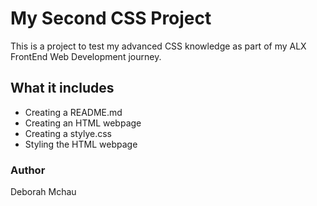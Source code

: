 # My Second CSS Project
This is a project to test my advanced CSS knowledge as part of my ALX FrontEnd Web Development journey.

## What it includes
- Creating a README.md
- Creating an HTML webpage
- Creating a stylye.css
- Styling the HTML webpage

### Author 
Deborah Mchau

